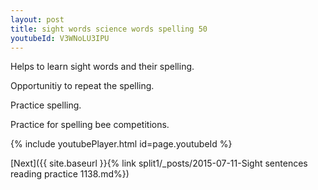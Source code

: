```yaml
---
layout: post
title: sight words science words spelling 50
youtubeId: V3WNoLU3IPU
---
```

 
 
Helps to learn sight words and their spelling.

Opportunitiy to repeat the spelling. 

Practice spelling. 
 
Practice for spelling bee competitions. 
 
{% include youtubePlayer.html id=page.youtubeId %}
 
 

[Next]({{ site.baseurl }}{% link  split1/_posts/2015-07-11-Sight sentences reading practice 1138.md%})
 
